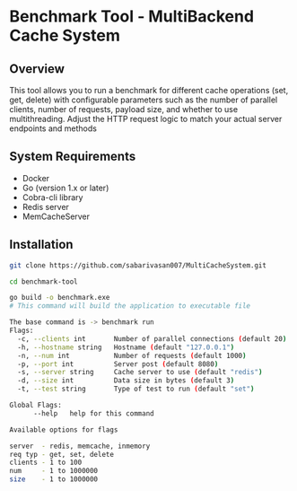 # Benchmark Tool - MultiBackend Cache System

## Overview
This tool allows you to run a benchmark for different cache operations (set, get, delete)
with configurable parameters such as the number of parallel clients, number of requests, payload size, 
and whether to use multithreading. Adjust the HTTP request logic to match your actual server endpoints and methods

## System Requirements
- Docker
- Go (version 1.x or later)
- Cobra-cli library
- Redis server
- MemCacheServer

## Installation
```bash
git clone https://github.com/sabarivasan007/MultiCacheSystem.git

cd benchmark-tool

go build -o benchmark.exe
# This command will build the application to executable file

The base command is -> benchmark run 
Flags:
  -c, --clients int       Number of parallel connections (default 20)
  -h, --hostname string   Hostname (default "127.0.0.1")
  -n, --num int           Number of requests (default 1000)
  -p, --port int          Server post (default 8080)
  -s, --server string     Cache server to use (default "redis")
  -d, --size int          Data size in bytes (default 3)
  -t, --test string       Type of test to run (default "set")

Global Flags:
      --help   help for this command

Available options for flags

server  - redis, memcache, inmemory
req typ - get, set, delete
clients - 1 to 100
num     - 1 to 1000000
size    - 1 to 1000000
